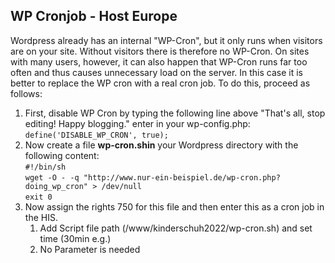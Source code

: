 ## WP Cronjob - Host Europe
Wordpress already has an internal "WP-Cron", but it only runs when visitors are on your site. Without visitors there is therefore no WP-Cron. On sites with many users, however, it can also happen that WP-Cron runs far too often and thus causes unnecessary load on the server. In this case it is better to replace the WP cron with a real cron job. To do this, proceed as follows:
1. First, disable WP Cron by typing the following line above "That's all, stop editing! Happy blogging." enter in your wp-config.php: `define('DISABLE_WP_CRON', true);`
2. Now create a file **wp-cron.shin** your Wordpress directory with the following content: \
`#!/bin/sh`\
`wget -O - -q "http://www.nur-ein-beispiel.de/wp-cron.php?doing_wp_cron" > /dev/null`\
`exit 0`
3. Now assign the rights 750 for this file and then enter this as a cron job in the HIS.
    1. Add Script file path (/www/kinderschuh2022/wp-cron.sh) and set time (30min e.g.)
    2. No Parameter is needed
